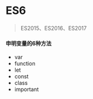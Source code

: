 # ES6

> ES2015、ES2016、ES2017

#### 申明变量的6种方法

* var
* function
* let
* const
* class
* important




